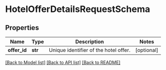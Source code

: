 # HotelOfferDetailsRequestSchema

## Properties
Name | Type | Description | Notes
------------ | ------------- | ------------- | -------------
**offer_id** | **str** | Unique identifier of the hotel offer. | [optional] 

[[Back to Model list]](../README.md#documentation-for-models) [[Back to API list]](../README.md#documentation-for-api-endpoints) [[Back to README]](../README.md)

